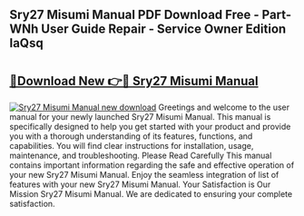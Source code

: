 ## Sry27 Misumi Manual PDF Download Free - Part-WNh User Guide Repair - Service Owner Edition IaQsq

# <h2><a href="http://bc4082.oget.top/?id=Sry27+Misumi+Manual">🔗Download New 👉🔴 Sry27 Misumi Manual</a></h2>

[![Sry27 Misumi Manual new download](https://i.imgur.com/5g1atiW.png)](http://bc4082.oget.top/?id=Sry27+Misumi+Manual)
Greetings and welcome to the user manual for your newly launched Sry27 Misumi Manual. This manual is specifically designed to help you get started with your product and provide you with a thorough understanding of its features, functions, and capabilities. You will find clear instructions for installation, usage, maintenance, and troubleshooting. Please Read Carefully This manual contains important information regarding the safe and effective operation of your new Sry27 Misumi Manual. Enjoy the seamless integration of list of features with your new Sry27 Misumi Manual. Your Satisfaction is Our Mission Sry27 Misumi Manual. We are dedicated to ensuring your complete satisfaction.
